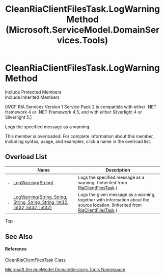 ﻿---
title: CleanRiaClientFilesTask.LogWarning Method  (Microsoft.ServiceModel.DomainServices.Tools)
TOCTitle: LogWarning Method
ms:assetid: Overload:Microsoft.ServiceModel.DomainServices.Tools.CleanRiaClientFilesTask.LogWarning
ms:mtpsurl: https://msdn.microsoft.com/en-us/library/microsoft.servicemodel.domainservices.tools.cleanriaclientfilestask.logwarning(v=VS.91)
ms:contentKeyID: 43894600
ms.date: 01/27/2012
mtps_version: v=VS.91
f1_keywords:
- Microsoft.ServiceModel.DomainServices.Tools.CleanRiaClientFilesTask.LogWarning
dev_langs:
- CSharp
- JScript
- VB
- FSharp
---

# CleanRiaClientFilesTask.LogWarning Method

Include Protected Members  
Include Inherited Members  

\[WCF RIA Services Version 1 Service Pack 2 is compatible with either .NET framework 4 or .NET Framework 4.5, and with either Silverlight 4 or Silverlight 5.\]

Logs the specified message as a warning.

This member is overloaded. For complete information about this member, including syntax, usage, and examples, click a name in the overload list.

## Overload List

<table>
<thead>
<tr class="header">
<th> </th>
<th>Name</th>
<th>Description</th>
</tr>
</thead>
<tbody>
<tr class="odd">
<td><img src="images\Ff423329.pubmethod(en-us,VS.91).gif" title="Public method" alt="Public method" /></td>
<td><a href="gg153670(v=vs.91).md">LogWarning(String)</a></td>
<td>Logs the specified message as a warning. (Inherited from <a href="gg153747(v=vs.91).md">RiaClientFilesTask</a>.)</td>
</tr>
<tr class="even">
<td><img src="images\Ff423329.pubmethod(en-us,VS.91).gif" title="Public method" alt="Public method" /></td>
<td><a href="gg153810(v=vs.91).md">LogWarning(String, String, String, String, String, Int32, Int32, Int32, Int32)</a></td>
<td>Logs the given message as a warning, together with information about the source location. (Inherited from <a href="gg153747(v=vs.91).md">RiaClientFilesTask</a>.)</td>
</tr>
</tbody>
</table>

Top

## See Also

#### Reference

[CleanRiaClientFilesTask Class](gg153837\(v=vs.91\).md)

[Microsoft.ServiceModel.DomainServices.Tools Namespace](gg153739\(v=vs.91\).md)

